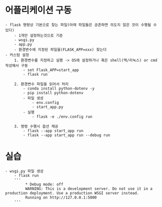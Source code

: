 # 어플리케이션 구동
    - flask 명령상 기본으로 찾는 파일(아래 파일들은 공존하면 의도치 않은 것이 수행될 수 있다)
        - 1개만 설정하는것으로 기준
        - wsgi.py
        - app.py
        - 환경변수에 지정된 파일을(FLASK_APP=xxx) 찾는다
    - 커스텀 설정
        1. 환경변수를 지정하고 실행 -> OS에 설정하거나 혹은 shell(맥/리눅스) or cmd 작성해서 구동
            - set Flask_APP=start_app
            - flask run
        
        2. 환경변수 파일을 읽어서 처리
            - conda install python-dotenv -y
            - pip install python-dotenv
            - 파일 생성
                - env.config
                - start_app.py
            - 실행
                - flask -e ./env.config run
        
        3. 명령 수행시 옵션 제공
            - flask --app start_app run
            - flask --app start_app run --debug run

# 실습
    - wsgi.py 파일 생성
        - flask run
        '''
             * Debug mode: off
             WARNING: This is a development server. Do not use it in a production deployment. Use a production WSGI server instead.
             Running on http://127.0.0.1:5000
        '''